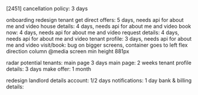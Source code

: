 [2451] cancellation policy: 3 days

onboarding redesign tenant
	get direct offers: 5 days, needs api for about me and video
	house details: 4 days, needs api for about me and video
	book now: 4 days, needs api for about me and video
	request details: 4 days, needs api for about me and video
	tenant profile: 3 days, needs api for about me and video
	visit/book: bug on bigger screens, container goes to left
		flex direction column @media screen min height 881px

radar
	potential tenants: main page 3 days
		main page: 2 weeks
		tenant profile details: 3 days
		make offer: 1 month

redesign landlord
	details account: 1/2 days
	notifications: 1 day
	bank & billing details: 